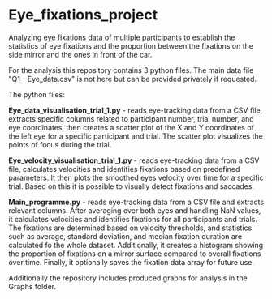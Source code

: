 # Eye_fixations_project
Analyzing eye fixations data of multiple participants to establish the statistics of eye fixations and the proportion between the fixations on the side mirror and the ones in front of the car.

For the analysis this repository contains 3 python files. The main data file "Q1 - Eye_data.csv" is not here but can be provided privately if requested.

The python files:

**Eye_data_visualisation_trial_1.py** - reads eye-tracking data from a CSV file, extracts specific columns related to participant number, trial number, and eye coordinates, then creates a scatter plot of the X and Y coordinates of the left eye for a specific participant and trial. The scatter plot visualizes the points of focus during the trial.

**Eye_velocity_visualisation_trial_1.py** - reads eye-tracking data from a CSV file, calculates velocities and identifies fixations based on predefined parameters. It then plots the smoothed eyes velocity over time for a specific trial. Based on this it is possible to visually detect fixations and saccades.

**Main_programme.py** - reads eye-tracking data from a CSV file and extracts relevant columns. After averaging over both eyes and handling NaN values, it calculates velocities and identifies fixations for all participants and trials. The fixations are determined based on velocity thresholds, and statistics such as average, standard deviation, and median fixation duration are calculated fo the whole dataset. Additionally, it creates a histogram showing the proportion of fixations on a mirror surface compared to overall fixations over time. Finally, it optionally saves the fixation data array for future use.

Additionally the repository includes produced graphs for analysis in the Graphs folder.
